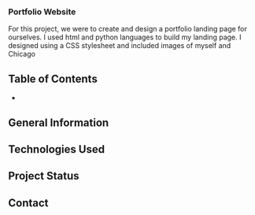 ### Portfolio Website


For this project, we were to create and design a portfolio landing page for ourselves. I used html and python languages to build my landing page. I designed using a CSS stylesheet and included images of myself and Chicago


## Table of Contents


-


## General Information


## Technologies Used


## Project Status


## Contact


